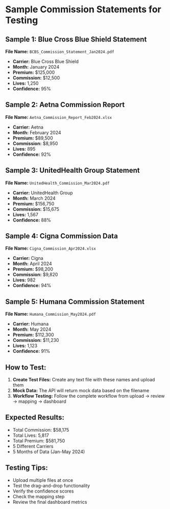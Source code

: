 # Sample Commission Statements for Testing

## Sample 1: Blue Cross Blue Shield Statement
**File Name:** `BCBS_Commission_Statement_Jan2024.pdf`
- **Carrier:** Blue Cross Blue Shield
- **Month:** January 2024
- **Premium:** $125,000
- **Commission:** $12,500
- **Lives:** 1,250
- **Confidence:** 95%

## Sample 2: Aetna Commission Report
**File Name:** `Aetna_Commission_Report_Feb2024.xlsx`
- **Carrier:** Aetna
- **Month:** February 2024
- **Premium:** $89,500
- **Commission:** $8,950
- **Lives:** 895
- **Confidence:** 92%

## Sample 3: UnitedHealth Group Statement
**File Name:** `UnitedHealth_Commission_Mar2024.pdf`
- **Carrier:** UnitedHealth Group
- **Month:** March 2024
- **Premium:** $156,750
- **Commission:** $15,675
- **Lives:** 1,567
- **Confidence:** 88%

## Sample 4: Cigna Commission Data
**File Name:** `Cigna_Commission_Apr2024.xlsx`
- **Carrier:** Cigna
- **Month:** April 2024
- **Premium:** $98,200
- **Commission:** $9,820
- **Lives:** 982
- **Confidence:** 94%

## Sample 5: Humana Commission Statement
**File Name:** `Humana_Commission_May2024.pdf`
- **Carrier:** Humana
- **Month:** May 2024
- **Premium:** $112,300
- **Commission:** $11,230
- **Lives:** 1,123
- **Confidence:** 91%

## How to Test:

1. **Create Test Files:** Create any text file with these names and upload them
2. **Mock Data:** The API will return mock data based on the filename
3. **Workflow Testing:** Follow the complete workflow from upload → review → mapping → dashboard

## Expected Results:
- Total Commission: $58,175
- Total Lives: 5,817
- Total Premium: $581,750
- 5 Different Carriers
- 5 Months of Data (Jan-May 2024)

## Testing Tips:
- Upload multiple files at once
- Test the drag-and-drop functionality
- Verify the confidence scores
- Check the mapping step
- Review the final dashboard metrics 